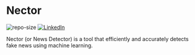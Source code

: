# Nector
![repo-size](https://img.shields.io/github/repo-size/murtazahatim/Nector)
[![LinkedIn](https://img.shields.io/badge/linkedin-connect-blue)](https://www.linkedin.com/in/murtaza-rangwala-889064160/)

Nector (or News Detector) is a tool that efficiently and accurately detects fake news using machine learning.
